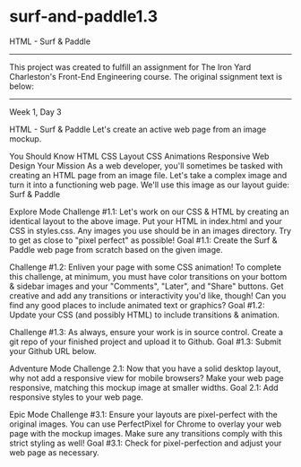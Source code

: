 # surf-and-paddle1.3
HTML - Surf &amp; Paddle

----------------------------------

This project was created to fulfill an assignment for The Iron Yard Charleston's Front-End Engineering course. The original ssignment text is below:

----------------------------------

Week 1, Day 3

HTML - Surf & Paddle
Let's create an active web page from an image mockup.

You Should Know
HTML
CSS Layout
CSS Animations
Responsive Web Design
Your Mission
As a web developer, you'll sometimes be tasked with creating an HTML page from an image file. Let's take a complex image and turn it into a functioning web page. We'll use this image as our layout guide: Surf & Paddle

Explore Mode
Challenge #1.1: Let's work on our CSS & HTML by creating an identical layout to the above image. Put your HTML in index.html and your CSS in styles.css. Any images you use should be in an images directory. Try to get as close to "pixel perfect" as possible! 
Goal #1.1: Create the Surf & Paddle web page from scratch based on the given image.

Challenge #1.2: Enliven your page with some CSS animation! To complete this challenge, at minimum, you must have color transitions on your bottom & sidebar images and your "Comments", "Later", and "Share" buttons. Get creative and add any transitions or interactivity you'd like, though! Can you find any good places to include animated text or graphics? 
Goal #1.2: Update your CSS (and possibly HTML) to include transitions & animation.

Challenge #1.3: As always, ensure your work is in source control. Create a git repo of your finished project and upload it to Github. 
Goal #1.3: Submit your Github URL below.

Adventure Mode
Challenge 2.1: Now that you have a solid desktop layout, why not add a responsive view for mobile browsers? Make your web page responsive, matching this mockup image at smaller widths. 
Goal 2.1: Add responsive styles to your web page.

Epic Mode
Challenge #3.1: Ensure your layouts are pixel-perfect with the original images. You can use PerfectPixel for Chrome to overlay your web page with the mockup images. Make sure any transitions comply with this strict styling as well! 
Goal #3.1: Check for pixel-perfection and adjust your web page as necessary.
